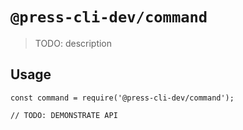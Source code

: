 # `@press-cli-dev/command`

> TODO: description

## Usage

```
const command = require('@press-cli-dev/command');

// TODO: DEMONSTRATE API
```
